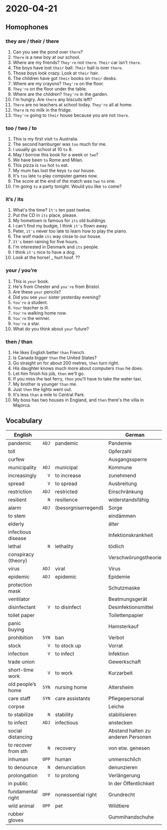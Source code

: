 # 2020-04-21

## Homophones

### they are / their / there

1. Can you see the pond over `there`?
2. `There` is a new boy at our school.
3. Where are my friends? `They're` not `there`. `Their` car isn't `there`.
4. The boys have lost `their` ball. `Their` ball is over `there`.
5. Those boys look crazy. Look at `their` hair.
6. The children have got `their` books on `their` desks.
7. Where are my crayons? `They're` on the floor.
8. `They're` on the floor under the table.
9. Where are the children? `They're` in the garden.
10. I'm hungry. Are `there` any biscuits left?
11. `There` are no teachers at school today. `They're` all at home.
12. `There` is no milk in the fridge.
13. `They're` going to `their` house because you are not `there`.

### too / two / to

1. This is my first visit `to` Australia.
2. The second hamburger was `too` much for me.
3. I usually go school at 10 `to` 8.
4. May I borrow this book for a week or `two`?
5. We have been `to` Rome and Milan.
6. This pizza is `too` hot `to` eat.
7. My mum has lost the keys `to` our house.
8. It's `too` late `to` play computer games now.
9. The score at the end of the match was `two` `to` one.
10. I'm going `to` a party tonight. Would you like `to` come?

### it’s / its

1. What's the time? `It's` ten past twelve.
2. Put the CD in `its` place, please.
3. My hometown is famous for `its` old buildings.
4. I can't find my budgie, I think `it's` flown away.
5. Peter, `it's` never too late to learn how to play the piano.
6. The wolf made `its` way close to our house.
7. `It's` been raining for five hours.
8. I'm interested in Denmark and `its` people.
9. I think `it's` nice to have a dog.
10. Look at the horse! _ hurt hoof. ??

### your / you’re

1. This is `your` book.
2. He's from Chester and `you're` from Bristol.
3. Are these `your` pencils?
4. Did you see `your` sister yesterday evening?
5. `You're` a student.
6. `Your` teacher is ill.
7. `You're` walking home now.
8. `You're` the winner.
9. `You're` a star.
10. What do you think about `your` future?

### then / than

1. He likes English better `than` French.
2. Is Canada bigger `than` the United States?
3. Go straight on for about 200 metres, `then` turn right.
4. His daughter knows much more about computers `than` he does.
5. Let him finish his job, `then` we'll go.
6. If you miss the last ferry, `then` you'll have to take the water taxi.
7. My brother is younger `than` me.
8. Just `then` the lights went out.
9. It's less `than` a mile to Central Park.
10. My boss has two houses in England, and `then` there's the villa in Majorca.

## Vocabulary

| English             |       |                     | German                             |
| ------------------- | ----: | ------------------- | ---------------------------------- |
| pandemic            | `ADJ` | pandemic            | Pandemie                           |
| toll                |       |                     | Opferzahl                          |
| curfew              |       |                     | Ausgangssperre                     |
| municipality        | `ADJ` | municipal           | Kommune                            |
| increasingly        |   `V` | to increase         | zunehmend                          |
| spread              |   `V` | to spread           | Ausbreitung                        |
| restriction         | `ADJ` | restricted          | Einschränkung                      |
| resilient           |   `N` | resilience          | widerstandsfähig                   |
| alarm               | `ADJ` | (besorgniserregend) | Sorge                              |
| to stem             |       |                     | eindämmen                          |
| elderly             |       |                     | älter                              |
| infectious disease  |       |                     | Infektionskrankheit                |
| lethal              |   `N` | lethality           | tödlich                            |
| conspiracy (theory) |       |                     | Verschwörungstheorie               |
| virus               | `ADJ` | viral               | Virus                              |
| epidemic            | `ADJ` | epidemic            | Epidemie                           |
| protection mask     |       |                     | Schutzmaske                        |
| ventilator          |       |                     | Beatmungsgerät                     |
| disinfectant        |   `V` | to disinfect        | Desinfektionsmittel                |
| toilet paper        |       |                     | Toilettenpapier                    |
| panic buying        |       |                     | Hamsterkauf                        |
| prohibition         | `SYN` | ban                 | Verbot                             |
| stock               |   `V` | to stock up         | Vorrat                             |
| infection           |   `V` | to infect           | Infektion                          |
| trade union         |       |                     | Gewerkschaft                       |
| short-time work     |   `V` | to work             | Kurzarbeit                         |
| old people’s home   | `SYN` | nursing home        | Altersheim                         |
| care staff          | `SYN` | care assistants     | Pflegepersonal                     |
| corpse              |       |                     | Leiche                             |
| to stabilize        |   `N` | stability           | stabilisieren                      |
| to infect           | `ADJ` | infectious          | anstecken                          |
| social distancing   |       |                     | Abstand halten zu anderen Personen |
| to recover from sth |   `N` | recovery            | von etw. genesen                   |
| inhuman             | `OPP` | human               | unmenschlich                       |
| to denounce         |   `N` | denunciation        | denunzieren                        |
| prolongation        |   `V` | to prolong          | Verlängerung                       |
| in public           |       |                     | In der Öffentlichkeit              |
| fundamental right   | `OPP` | nonessential right  | Grundrecht                         |
| wild animal         | `OPP` | pet                 | Wildtiere                          |
| rubber gloves       |       |                     | Gummihandschuhe                    |
